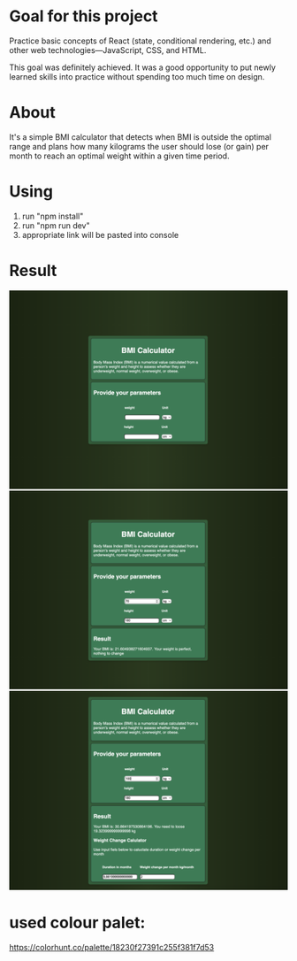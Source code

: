 # Goal for this project  
Practice basic concepts of React (state, conditional rendering, etc.) and other web technologies—JavaScript, CSS, and HTML.  

This goal was definitely achieved. It was a good opportunity to put newly learned skills into practice without spending too much time on design.  
# About  
It's a simple BMI calculator that detects when BMI is outside the optimal range and plans how many kilograms the user should lose (or gain) per month to reach an optimal weight within a given time period.
# Using 
1. run "npm install" 
2. run "npm run dev" 
3. appropriate link will be pasted into console
# Result
![start-screen-image](./project-photos/start-screen.png)
![normal-weight-image](./project-photos/normal-weight.png)
![wrong-weight-image](./project-photos/wrong-weight.png)
# used colour palet:
https://colorhunt.co/palette/18230f27391c255f381f7d53